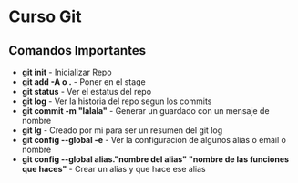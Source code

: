 # Curso Git

## Comandos Importantes

* __git init__ - Inicializar Repo
* __git add -A o .__ - Poner en el stage
* __git status__ - Ver el estatus del repo
* __git log__ - Ver la historia del repo segun los commits
* __git commit -m "lalala"__ - Generar un guardado con un mensaje de nombre
* __git lg__ - Creado por mi para ser un resumen del git log
* __git config --global -e__ - Ver la configuracion de algunos alias o email o nombre
* __git config --global alias."nombre del alias" "nombre de las funciones que haces"__ - Crear un alias y que hace ese alias